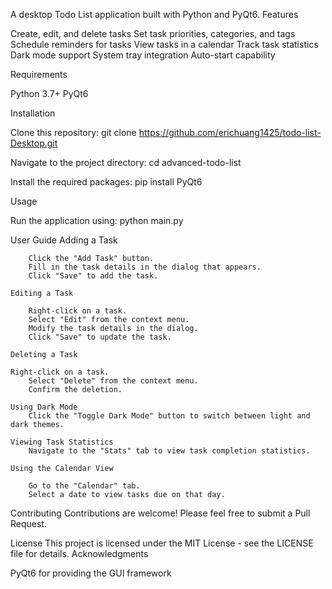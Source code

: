 A desktop Todo List application built with Python and PyQt6. 
Features

Create, edit, and delete tasks
Set task priorities, categories, and tags
Schedule reminders for tasks
View tasks in a calendar
Track task statistics
Dark mode support
System tray integration
Auto-start capability

Requirements

Python 3.7+
PyQt6

Installation

Clone this repository:
    git clone https://github.com/erichuang1425/todo-list-Desktop.git

Navigate to the project directory:
    cd advanced-todo-list

Install the required packages:
    pip install PyQt6


Usage

Run the application using:
python main.py

User Guide
    Adding a Task

        Click the "Add Task" button.
        Fill in the task details in the dialog that appears.
        Click "Save" to add the task.

    Editing a Task

        Right-click on a task.
        Select "Edit" from the context menu.
        Modify the task details in the dialog.
        Click "Save" to update the task.

    Deleting a Task

    Right-click on a task.
        Select "Delete" from the context menu.
        Confirm the deletion.

    Using Dark Mode
        Click the "Toggle Dark Mode" button to switch between light and dark themes.

    Viewing Task Statistics
        Navigate to the "Stats" tab to view task completion statistics.

    Using the Calendar View

        Go to the "Calendar" tab.
        Select a date to view tasks due on that day.

Contributing
Contributions are welcome! Please feel free to submit a Pull Request.

License
This project is licensed under the MIT License - see the LICENSE file for details.
Acknowledgments

PyQt6 for providing the GUI framework
